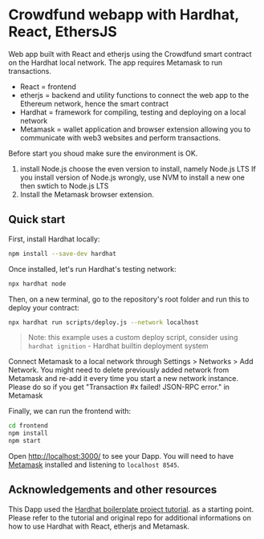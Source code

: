 # Crowdfund webapp with Hardhat, React, EthersJS 

Web app built with React and etherjs using the Crowdfund smart contract on the
Hardhat local network. The app requires Metamask to run transactions. 

- React = frontend
- etherjs = backend and utility functions to connect the web app to the Ethereum
network, hence the smart contract
- Hardhat = framework for compiling, testing and deploying on a local network
- Metamask = wallet application and browser extension allowing you to 
communicate with web3 websites and perform transactions. 

Before start you shoud make sure the environment is OK.
1. install Node.js 
    choose the even version to install, namely Node.js LTS 
    If you install version of Node.js wrongly, use NVM to install a new one then swtich to Node.js LTS
2. Install the Metamask browser extension.

## Quick start
First, install Hardhat locally:

```sh
npm install --save-dev hardhat
```

Once installed, let's run Hardhat's testing network:

```sh
npx hardhat node
```

Then, on a new terminal, go to the repository's root folder and run this to
deploy your contract:

```sh
npx hardhat run scripts/deploy.js --network localhost
```


> Note: this example uses a custom deploy script, consider using `hardhat ignition` -
> Hardhat builtin deployment system

Connect Metamask to a local network through Settings > Networks > Add Network.
You might need to delete previously added network from Metamask and re-add it 
every time you start a new network instance. Please do so if you get "Transaction
#x failed! JSON-RPC error." in Metamask


Finally, we can run the frontend with:

```sh
cd frontend
npm install
npm start
```

Open [http://localhost:3000/](http://localhost:3000/) to see your Dapp. You will
need to have [Metamask](https://metamask.io) installed and listening to
`localhost 8545`.

## Acknowledgements and other resources

This Dapp used the [Hardhat boilerplate project tutorial](https://hardhat.org/tutorial/boilerplate-project). as a starting point. Please refer to the tutorial and original repo for additional informations on how to use Hardhat with React, etherjs and Metamask.